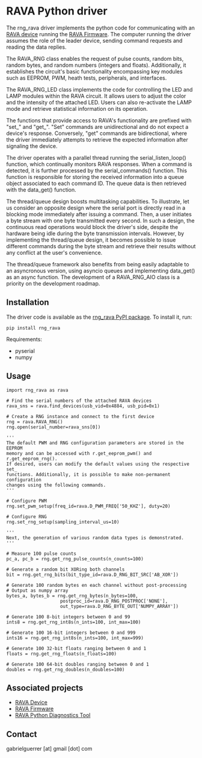 # RAVA Python driver

The rng_rava driver implements the python code for communicating with an 
[RAVA device](https://github.com/gabrielguerrer/rng_rava) running the 
[RAVA Firmware](https://github.com/gabrielguerrer/rng_rava_firmware). 
The computer running the driver assumes the role of the leader device, sending 
command requests and reading the data replies.

The RAVA_RNG class enables the request of pulse counts, random bits, random 
bytes, and random numbers (integers and floats). Additionally, it establishes 
the circuit's basic functionality encompassing key modules such as EEPROM, PWM, 
heath tests, peripherals, and interfaces.

The RAVA_RNG_LED class implements the code for controlling the LED and LAMP 
modules within the RAVA circuit. It allows users to adjust the color and the 
intensity of the attached LED. Users can also re-activate the LAMP mode and 
retrieve statistical information on its operation.

The functions that provide access to RAVA's functionality are prefixed with 
"set_" and "get_". "Set" commands are unidirectional and do not expect a device's
response. Conversely, "get" commands are bidirectional, where the driver 
immediately attempts to retrieve the expected information after signaling the 
device.

The driver operates with a parallel thread running the serial_listen_loop() 
function, which continually monitors RAVA responses. When a command is detected, 
it is further processed by the serial_commands() function. This function is 
responsible for storing the received information into a queue object associated 
to each command ID. The queue data is then retrieved with the data_get() 
function. 

The thread/queue design boosts multitasking capabilities. To illustrate, let us 
consider an opposite design where the serial port is directly read in a blocking 
mode immediately after issuing a command. Then, a user initiates a byte stream 
with one byte transmitted every second. In such a design, the continuous read 
operations would block the driver's side, despite the hardware being idle during 
the byte transmission intervals. However, by implementing the thread/queue 
design, it becomes possible to issue different commands during the byte stream 
and retrieve their results without any conflict at the user's convenience. 

The thread/queue framework also benefits from being easily adaptable to an 
asyncronous version, using asyncio queues and implementing data_get() as an 
async function. The development of a RAVA_RNG_AIO class is a priority on the
development roadmap.

## Installation

The driver code is available as the 
[rng_rava PyPI package](https://pypi.org/project/rng_rava/). To install it, run:

```
pip install rng_rava
```

Requirements:
 * pyserial
 * numpy

## Usage

```
import rng_rava as rava

# Find the serial numbers of the attached RAVA devices
rava_sns = rava.find_devices(usb_vid=0x4884, usb_pid=0x1)

# Create a RNG instance and connect to the first device
rng = rava.RAVA_RNG()
rng.open(serial_number=rava_sns[0])

'''
The default PWM and RNG configuration parameters are stored in the EEPROM
memory and can be accessed with r.get_eeprom_pwm() and r.get_eeprom_rng().
If desired, users can modify the default values using the respective set_
functions. Additionally, it is possible to make non-permanent configuration
changes using the following commands.
'''

# Configure PWM
rng.set_pwm_setup(freq_id=rava.D_PWM_FREQ['50_KHZ'], duty=20)

# Configure RNG
rng.set_rng_setup(sampling_interval_us=10)

'''
Next, the generation of various random data types is demonstrated.
'''

# Measure 100 pulse counts
pc_a, pc_b = rng.get_rng_pulse_counts(n_counts=100)

# Generate a random bit XORing both channels
bit = rng.get_rng_bits(bit_type_id=rava.D_RNG_BIT_SRC['AB_XOR'])

# Generate 100 random bytes en each channel without post-processing
# Output as numpy array
bytes_a, bytes_b = rng.get_rng_bytes(n_bytes=100,  
                    postproc_id=rava.D_RNG_POSTPROC['NONE'],  
                    out_type=rava.D_RNG_BYTE_OUT['NUMPY_ARRAY'])

# Generate 100 8-bit integers between 0 and 99
ints8 = rng.get_rng_int8s(n_ints=100, int_max=100)

# Generate 100 16-bit integers between 0 and 999
ints16 = rng.get_rng_int8s(n_ints=100, int_max=999)

# Generate 100 32-bit floats ranging between 0 and 1
floats = rng.get_rng_floats(n_floats=100)

# Generate 100 64-bit doubles ranging between 0 and 1
doubles = rng.get_rng_doubles(n_doubles=100)
```

## Associated projects

- [RAVA Device](https://github.com/gabrielguerrer/rng_rava)
- [RAVA Firmware](https://github.com/gabrielguerrer/rng_rava_firmware)
- [RAVA Python Diagnostics Tool](https://github.com/gabrielguerrer/rng_rava_diagnostics_py)

## Contact

gabrielguerrer [at] gmail [dot] com
